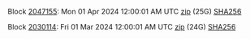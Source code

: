 Block [2047155](https://insight.dash.org/insight/block/00000000000000178f18670888ec06a19898351736290321da2c2193b3dbc4a0): Mon 01 Apr 2024 12:00:01 AM UTC [zip](https://dash-bootstrap-2.ams3.digitaloceanspaces.com/mainnet/2024-04-01/bootstrap.dat.zip) (25G) [SHA256](https://dash-bootstrap-2.ams3.digitaloceanspaces.com/mainnet/2024-04-01/sha256.txt)

Block [2030114](https://insight.dash.org/insight/block/000000000000001c74d30a617da31eb1ee434ee6d7770d8ec7edc706a1195418): Fri 01 Mar 2024 12:00:01 AM UTC [zip](https://dash-bootstrap-2.ams3.digitaloceanspaces.com/mainnet/2024-03-01/bootstrap.dat.zip) (24G) [SHA256](https://dash-bootstrap-2.ams3.digitaloceanspaces.com/mainnet/2024-03-01/sha256.txt)
